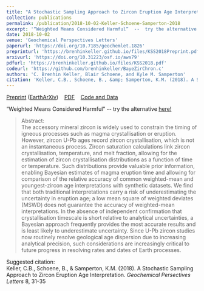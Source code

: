 ```yaml
---
title: "A Stochastic Sampling Approach to Zircon Eruption Age Interpretation"
collection: publications
permalink: /publication/2018-10-02-Keller-Schoene-Samperton-2018
excerpt: '“Weighted Means Considered Harmful”  --  try the alternative [<u>here!</u>](https://mybinder.org/v2/gh/brenhinkeller/BayeZirChron.c/master?filepath=julia%2Fdemo.ipynb)'
date: 2018-10-02
venue: 'Geochemical Perspectives Letters'
paperurl: 'https://doi.org/10.7185/geochemlet.1826'
preprinturl: 'https://brenhinkeller.github.io/files/KSS2018Preprint.pdf'
arxivurl: 'https://doi.org/10.31223/osf.io/aws79'
pdfurl: 'https://brenhinkeller.github.io/files/KSS2018.pdf'
codeurl: 'https://github.com/brenhinkeller/BayeZirChron.c'
authors: 'C. Brenhin Keller, Blair Schoene, and Kyle M. Samperton'
citation: 'Keller, C.B., Schoene, B., &amp; Samperton, K.M. (2018). A Stochastic Sampling Approach to Zircon Eruption Age Interpretation. <i>Geochemical Persectives Letters</i> 8, 31-35'
---
```

<a href='https://brenhinkeller.github.io/files/KSS2018Preprint.pdf'>Preprint</a> (<a href='https://doi.org/10.31223/osf.io/aws79'>EarthArXiv</a>)&nbsp;&nbsp;&nbsp;&nbsp;<a href='https://brenhinkeller.github.io/files/KSS2018.pdf'>PDF</a>&nbsp;&nbsp;&nbsp;&nbsp;<a href='https://github.com/brenhinkeller/BayeZirChron.c'>Code and Data</a>&nbsp;&nbsp;&nbsp;&nbsp;

“Weighted Means Considered Harmful”  --  try the alternative [<u>here!</u>](https://mybinder.org/v2/gh/brenhinkeller/BayeZirChron.c/master?filepath=julia%2Fdemo.ipynb)

>Abstract: <br/>The accessory mineral zircon is widely used to constrain the timing of igneous processes such as magma crystallisation or eruption. However, zircon U-Pb ages record zircon crystallisation, which is not an instantaneous process. Zircon saturation calculations link zircon crystallisation, temperature, and melt fraction, allowing for the estimation of zircon crystallisation distributions as a function of time or temperature. Such distributions provide valuable prior information, enabling Bayesian estimates of magma eruption time and allowing for comparison of the relative accuracy of common weighted-mean and youngest-zircon age interpretations with synthetic datasets. We find that both traditional interpretations carry a risk of underestimating the uncertainty in eruption age; a low mean square of weighted deviates (MSWD) does not guarantee the accuracy of weighted-mean interpretations. In the absence of independent confirmation that crystallisation timescale is short relative to analytical uncertainties, a Bayesian approach frequently provides the most accurate results and is least likely to underestimate uncertainty. Since U-Pb zircon studies now routinely resolve geological age dispersion due to increasing analytical precision, such considerations are increasingly critical to future progress in resolving rates and dates of Earth processes.

Suggested citation: <br/>Keller, C.B., Schoene, B., & Samperton, K.M. (2018). A Stochastic Sampling Approach to Zircon Eruption Age Interpretation. <i>Geochemical Persectives Letters</i> 8, 31-35